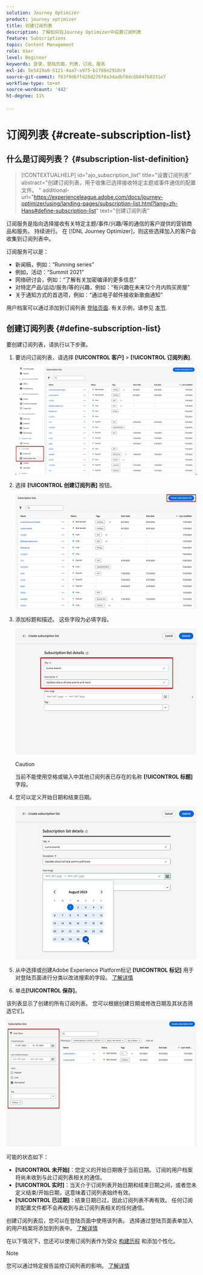 ```yaml
---
solution: Journey Optimizer
product: journey optimizer
title: 创建订阅列表
description: 了解如何在Journey Optimizer中设置订阅列表
feature: Subscriptions
topic: Content Management
role: User
level: Beginner
keywords: 登录，登陆页面，列表，订阅，服务
exl-id: 5e5419a0-5121-4aa7-a975-b1f08e2918c9
source-git-commit: f63f9d6ffd28d276f8a3dadbf8dc6b947b8331e7
workflow-type: tm+mt
source-wordcount: '442'
ht-degree: 11%

---
```


# 订阅列表 {#create-subscription-list}

## 什么是订阅列表？ {#subscription-list-definition}

>[!CONTEXTUALHELP]
>id="ajo_subscription_list"
>title="设置订阅列表"
>abstract="创建订阅列表，用于收集已选择接收特定主题或事件通信的配置文件。 "
>additional-url="https://experienceleague.adobe.com/docs/journey-optimizer/using/landing-pages/subscription-list.html?lang=zh-Hans#define-subscription-list" text="创建订阅列表"

订阅服务是指向选择接收有关特定主题/事件/兴趣/等的通信的客户提供的营销商品和服务。 持续进行。 在 [!DNL Journey Optimizer]，则这些选择加入的客户会收集到订阅列表中。

订阅服务可以是：

* 新闻稿，例如：“Running series”
* 例如，活动：“Summit 2021”
* 网络研讨会，例如：“了解有关加密编译的更多信息”
* 对特定产品/运动/服务/等的兴趣，例如：“有兴趣在未来12个月内购买房屋”
* 关于通知方式的首选项，例如：“通过电子邮件接收新歌曲通知”

用户档案可以通过添加到订阅列表 [登陆页面](create-lp.md). 有关示例，请参见 [本节](lp-use-cases.md#subscription-to-a-service).

## 创建订阅列表 {#define-subscription-list}

要创建订阅列表，请执行以下步骤。

1. 要访问订阅列表，请选择 **[!UICONTROL 客户]** > **[!UICONTROL 订阅列表]**.

   ![](assets/lp_subscription-lists.png)

1. 选择 **[!UICONTROL 创建订阅列表]** 按钮。

   ![](assets/lp_create-subscription-list.png)

1. 添加标题和描述。 这些字段为必填字段。

   ![](assets/lp_subscription-list-name.png)

   >[!CAUTION]
   >
   >当前不能使用空格或输入中其他订阅列表已存在的名称 **[!UICONTROL 标题]** 字段。

1. 您可以定义开始日期和结束日期。

   ![](assets/lp_subscription-list-dates.png)

1. 从中选择或创建Adobe Experience Platform标记 **[!UICONTROL 标记]** 用于对登陆页面进行分类以改进搜索的字段。 [了解详情](../start/search-filter-categorize.md#tags)

1. 单击&#x200B;**[!UICONTROL 保存]**。

该列表显示了创建的所有订阅列表。 您可以根据创建日期或修改日期及其状态筛选它们。

![](assets/lp_subscription-filters.png)

可能的状态如下：

* **[!UICONTROL 未开始]**：您定义的开始日期晚于当前日期。 订阅的用户档案将尚未收到与此订阅列表相关的通信。
* **[!UICONTROL 实时]**：当天介于订阅列表开始日期和结束日期之间，或者您未定义结束/开始日期，这意味着订阅列表始终有效。
* **[!UICONTROL 已过期]**：结束日期已过，因此订阅列表不再有效。 任何订阅的配置文件都不会再收到与此订阅列表相关的任何通信。

创建订阅列表后，您可以在登陆页面中使用该列表。 选择通过登陆页面表单加入的用户档案将添加到列表中。 [了解详情](design-lp.md)

在以下情况下，您还可以使用订阅列表作为受众 [构建历程](../building-journeys/journey-gs.md#jo-build) 和添加个性化。

>[!NOTE]
>
>您可以通过特定报告监控订阅列表的影响。 [了解详情](../reports/subscription-report-live.md)
